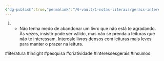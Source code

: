 ```yaml
---
{"dg-publish":true,"permalink":"/0-vault/1-notas-literais/gerais-interesses/se-a-leitura-nao-avanca-feche-o-livro-e-parta-pra-outro/","tags":["literatura","insight","pesquisa","criatividade","interessesgerais","insumos"],"dgHomeLink":true,"dgShowLocalGraph":true,"dgShowFileTree":true,"dgEnableSearch":true,"noteIcon":""}
---
```


1. - Não tenha medo de abandonar um livro que não está te agradando. Às vezes, insistir pode ser válido, mas não se prenda a leituras que não te interessam. Intercale livros densos com leituras mais leves para manter o prazer na leitura.

#literatura
#insight
#pesquisa
#criatividade
#interessesgerais
#insumos 